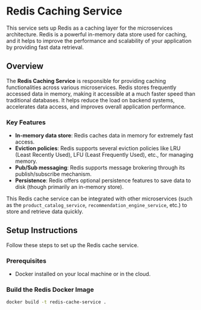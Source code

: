 # Redis Caching Service

This service sets up Redis as a caching layer for the microservices architecture. Redis is a powerful in-memory data store used for caching, and it helps to improve the performance and scalability of your application by providing fast data retrieval.

## Overview

The **Redis Caching Service** is responsible for providing caching functionalities across various microservices. Redis stores frequently accessed data in memory, making it accessible at a much faster speed than traditional databases. It helps reduce the load on backend systems, accelerates data access, and improves overall application performance.

### Key Features
- **In-memory data store**: Redis caches data in memory for extremely fast access.
- **Eviction policies**: Redis supports several eviction policies like LRU (Least Recently Used), LFU (Least Frequently Used), etc., for managing memory.
- **Pub/Sub messaging**: Redis supports message brokering through its publish/subscribe mechanism.
- **Persistence**: Redis offers optional persistence features to save data to disk (though primarily an in-memory store).
  
This Redis cache service can be integrated with other microservices (such as the `product_catalog_service`, `recommendation_engine_service`, etc.) to store and retrieve data quickly.

## Setup Instructions

Follow these steps to set up the Redis cache service.

### Prerequisites
- Docker installed on your local machine or in the cloud.
  
### Build the Redis Docker Image

```bash
docker build -t redis-cache-service .
